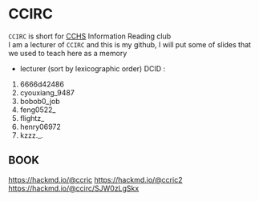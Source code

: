 # CCIRC
`CCIRC` is short for [CCHS](https://www.cchs.chc.edu.tw/) Information Reading club  
I am a lecturer of `CCIRC` and this is my github, I will put some of slides that we used to teach here as a memory
* lecturer (sort by lexicographic order)
DCID : 
1. 6666d42486
2. cyouxiang_9487
3. bobob0_job
4. feng0522_
5. flightz_
6. henry06972 
7. kzzz._.

## BOOK
https://hackmd.io/@ccric
https://hackmd.io/@ccric2
https://hackmd.io/@ccirc/SJW0zLgSkx